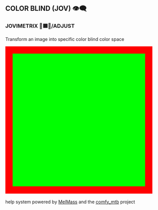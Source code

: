 
<h2>COLOR BLIND (JOV) 👁‍🗨</h2>
<h3>JOVIMETRIX 🔺🟩🔵/ADJUST</h3>
<p>Transform an image into specific color blind color space</p>

![](https://raw.githubusercontent.com/Amorano/Jovimetrix-examples/master/node/COLOR%20BLIND/COLOR%20BLIND.gif)

help system powered by [MelMass](https://github.com/melMass) and the [comfy_mtb](https://github.com/melMass/comfy_mtb) project
